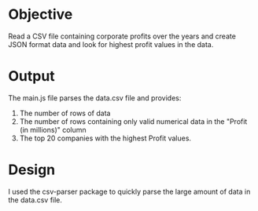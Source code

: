 
# Objective
 Read a CSV file containing corporate profits over the years and create JSON format data and look for highest profit values in the data.

# Output
The main.js file parses the data.csv file and provides:
1) The number of rows of data
2) The number of rows containing only valid numerical data in the "Profit (in millions)" column
3) The top 20 companies with the highest Profit values.


# Design
I used the csv-parser package to quickly parse the large amount of data in the data.csv file. 
